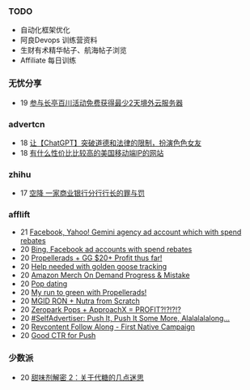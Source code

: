 ### TODO
-  自动化框架优化
-  阿良Devops 训练营资料
-  生财有术精华帖子、航海帖子浏览
-  Affiliate 每日训练

### 无忧分享
<!-- ruyo:START -->
-  19 [参与长亭百川活动免费获得最少2天境外云服务器](https://51.ruyo.net/18392.html)<!-- ruyo:END -->

### advertcn
<!-- advertcn:START -->
-  18 [让【ChatGPT】突破道德和法律的限制，扮演色色女友](https://www.advertcn.com/forum.php?mod=viewthread&tid=110439)
-  18 [有什么性价比比较高的美国移动端IP的网站](https://www.advertcn.com/forum.php?mod=viewthread&tid=110437)<!-- advertcn:END -->

### zhihu
<!-- zhihu:START -->
-  17 [空降 一家商业银行分行行长的罪与罚](http://zhuanlan.zhihu.com/p/629656591?utm_campaign=rss&utm_medium=rss&utm_source=rss&utm_content=title)<!-- zhihu:END -->

### afflift
<!-- afflift:START -->
-  21 [Facebook, Yahoo! Gemini agency ad account which with spend rebates](https://afflift.com/f/threads/facebook-yahoo-gemini-agency-ad-account-which-with-spend-rebates.10972/)
-  20 [Bing, Facebook ad accounts with spend rebates](https://afflift.com/f/threads/bing-facebook-ad-accounts-with-spend-rebates.10965/)
-  20 [Propellerads + GG $20+ Profit thus far!](https://afflift.com/f/threads/propellerads-gg-20-profit-thus-far.10969/)
-  20 [Help needed with golden goose tracking](https://afflift.com/f/threads/help-needed-with-golden-goose-tracking.10908/)
-  20 [Amazon Merch On Demand Progress &amp; Mistake](https://afflift.com/f/threads/amazon-merch-on-demand-progress-mistake.10970/)
-  20 [Pop dating](https://afflift.com/f/threads/pop-dating.10974/)
-  20 [My run to green with Propellerads!](https://afflift.com/f/threads/my-run-to-green-with-propellerads.10440/)
-  20 [MGID RON + Nutra from Scratch](https://afflift.com/f/threads/mgid-ron-nutra-from-scratch.10949/)
-  20 [Zeropark Pops + ApproachX = PROFIT?!?!?!?](https://afflift.com/f/threads/zeropark-pops-approachx-profit.10973/)
-  20 [#SelfAdvertiser: Push It, Push It Some More, Alalalalalong...](https://afflift.com/f/threads/selfadvertiser-push-it-push-it-some-more-alalalalalong.10743/)
-  20 [Revcontent Follow Along - First Native Campaign](https://afflift.com/f/threads/revcontent-follow-along-first-native-campaign.10092/)
-  20 [Good CTR for Push](https://afflift.com/f/threads/good-ctr-for-push.10968/)<!-- afflift:END -->

### 少数派
<!-- sspai:START -->
-  20 [甜味剂解密 2：关于代糖的几点迷思](https://sspai.com/post/75350)<!-- sspai:END -->
